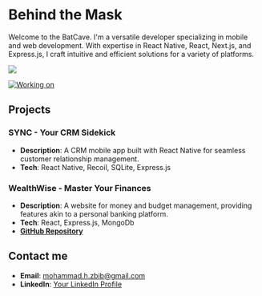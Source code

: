# Behind the Mask

Welcome to the BatCave. I'm a versatile developer specializing in mobile and web development. With expertise in React Native, React, Next.js, and Express.js, I craft intuitive and efficient solutions for a variety of platforms. 

<p align="flex-start" >
  <a href="https://skillicons.dev">
    <img src="https://skillicons.dev/icons?i=react,js,html,css,nodejs&perline=5" />

  ![Working on](https://wakatime.com/badge/user/018ec750-65cd-41ad-907a-2493c3c088f5.svg)

   </a>
</p>


## Projects

### SYNC - Your CRM Sidekick

- **Description**: A CRM mobile app built with React Native for seamless customer relationship management.
- **Tech**: React Native, Recoil, SQLite, Express.js

 
### WealthWise - Master Your Finances

- **Description**: A website for money and budget management, providing features akin to a personal banking platform.
- **Tech**: React, Express.js, MongoDb
- **[GitHub Repository](https://github.com/mhmd-zbib/wealthwise-frontend)**

 
## Contact me
- **Email**: mohammad.h.zbib@gmail.com
- **LinkedIn**: [Your LinkedIn Profile](link)

 
 
